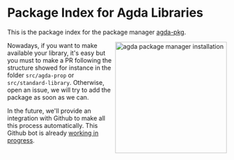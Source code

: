 # Package Index for Agda Libraries

This is the package index for the package manager [agda-pkg](http://github.com/apkgbot/agda-pkg).


<img src="https://github.com/apkgbot/agda-pkg/raw/master/assets/installation.gif"
 alt="agda package manager installation" width=256 align="right" />
  

Nowadays, if you want to make available your library, it's easy but
you must to make a PR following the structure showed for instance
in the folder `src/agda-prop` or `src/standard-library`.
Otherwise, open an issue, we will try to add the package as soon as we can.

In the future, we'll provide an integration with Github to make
all this process automatically. This Github bot is already
[working in progress](https://github.com/jonaprieto/agda-pkg-server).

